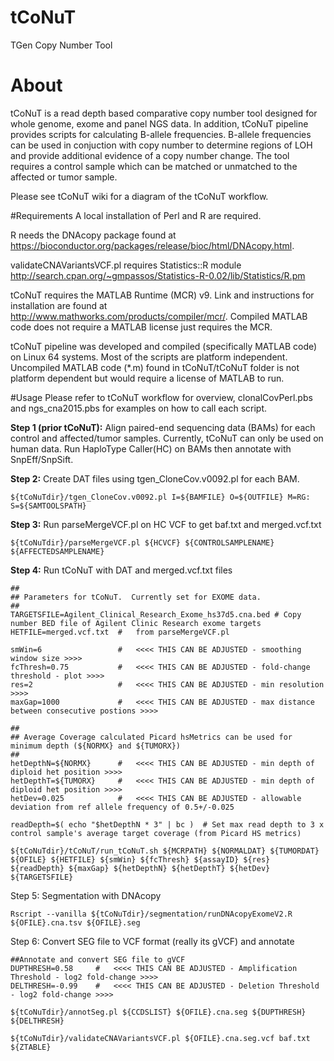 # tCoNuT
TGen Copy Number Tool

# About
tCoNuT is a read depth based comparative copy number tool designed for whole genome, exome and panel NGS data. In addition, tCoNuT pipeline provides scripts for calculating B-allele frequencies.  B-allele frequencies can be used in conjuction with copy number to determine regions of LOH and provide additional evidence of a copy number change. The tool requires a control sample which can be matched or unmatched to the affected or tumor sample.

Please see tCoNuT wiki for a diagram of the tCoNuT workflow.

#Requirements
A local installation of Perl and R are required.  

R needs the DNAcopy package found at
https://bioconductor.org/packages/release/bioc/html/DNAcopy.html.

validateCNAVariantsVCF.pl requires Statistics::R module
http://search.cpan.org/~gmpassos/Statistics-R-0.02/lib/Statistics/R.pm

tCoNuT requires the MATLAB Runtime (MCR) v9. Link and instructions for installation are found at http://www.mathworks.com/products/compiler/mcr/. Compiled MATLAB code does not require a MATLAB license just requires the MCR.

tCoNuT pipeline was developed and compiled (specifically MATLAB code) on Linux 64 systems. Most of the scripts are platform independent. Uncompiled MATLAB code (*.m) found in tCoNuT/tCoNuT folder is not platform dependent but would require a license of MATLAB to run.

#Usage
Please refer to tCoNuT workflow for overview, clonalCovPerl.pbs and ngs_cna2015.pbs for examples on how to call each script.

<b>Step 1 (prior tCoNuT):</b> Align paired-end sequencing data (BAMs) for each control and affected/tumor samples. Currently, tCoNuT can only be used on human data. Run HaploType Caller(HC) on BAMs then annotate with SnpEff/SnpSift.

<b>Step 2:</b> Create DAT files using tgen_CloneCov.v0092.pl for each BAM.

```
${tCoNuTdir}/tgen_CloneCov.v0092.pl I=${BAMFILE} O=${OUTFILE} M=RG: S=${SAMTOOLSPATH}
```

<b>Step 3:</b> Run parseMergeVCF.pl on HC VCF to get baf.txt and merged.vcf.txt

```
${tCoNuTdir}/parseMergeVCF.pl ${HCVCF} ${CONTROLSAMPLENAME} ${AFFECTEDSAMPLENAME}
```

<b>Step 4:</b> Run tCoNuT with DAT and merged.vcf.txt files

```
##
## Parameters for tCoNuT.  Currently set for EXOME data.
##
TARGETSFILE=Agilent_Clinical_Research_Exome_hs37d5.cna.bed # Copy number BED file of Agilent Clinic Research exome targets
HETFILE=merged.vcf.txt  #   from parseMergeVCF.pl

smWin=6                 #   <<<< THIS CAN BE ADJUSTED - smoothing window size >>>>
fcThresh=0.75           #   <<<< THIS CAN BE ADJUSTED - fold-change threshold - plot >>>>
res=2                   #   <<<< THIS CAN BE ADJUSTED - min resolution >>>>
maxGap=1000             #   <<<< THIS CAN BE ADJUSTED - max distance between consecutive postions >>>>

##
## Average Coverage calculated Picard hsMetrics can be used for minimum depth (${NORMX} and ${TUMORX})
##
hetDepthN=${NORMX}      #   <<<< THIS CAN BE ADJUSTED - min depth of diploid het position >>>>
hetDepthT=${TUMORX}     #   <<<< THIS CAN BE ADJUSTED - min depth of diploid het position >>>>
hetDev=0.025            #   <<<< THIS CAN BE ADJUSTED - allowable deviation from ref allele frequency of 0.5+/-0.025

readDepth=$( echo "$hetDepthN * 3" | bc )  # Set max read depth to 3 x control sample's average target coverage (from Picard HS metrics)

${tCoNuTdir}/tCoNuT/run_tCoNuT.sh ${MCRPATH} ${NORMALDAT} ${TUMORDAT} ${OFILE} ${HETFILE} ${smWin} ${fcThresh} ${assayID} ${res} ${readDepth} ${maxGap} ${hetDepthN} ${hetDepthT} ${hetDev} ${TARGETSFILE}
```
Step 5: Segmentation with DNAcopy

```
Rscript --vanilla ${tCoNuTdir}/segmentation/runDNAcopyExomeV2.R ${OFILE}.cna.tsv ${OFILE}.seg
```

Step 6: Convert SEG file to VCF format (really its gVCF) and annotate

```
##Annotate and convert SEG file to gVCF
DUPTHRESH=0.58     #   <<<< THIS CAN BE ADJUSTED - Amplification Threshold - log2 fold-change >>>>
DELTHRESH=-0.99    #   <<<< THIS CAN BE ADJUSTED - Deletion Threshold - log2 fold-change >>>>

${tCoNuTdir}/annotSeg.pl ${CCDSLIST} ${OFILE}.cna.seg ${DUPTHRESH} ${DELTHRESH}

${tCoNuTdir}/validateCNAVariantsVCF.pl ${OFILE}.cna.seg.vcf baf.txt ${ZTABLE}
```
